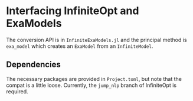 # Interfacing InfiniteOpt and ExaModels
The conversion API is in `InfiniteExaModels.jl` and the principal method is `exa_model` which creates
an `ExaModel` from an `InfiniteModel`. 

## Dependencies
The necessary packages are provided in `Project.toml`, but note that the compat is a little loose. 
Currently, the `jump_nlp` branch of InfiniteOpt is required.